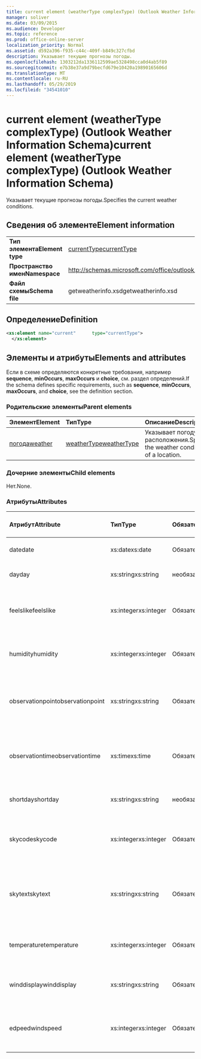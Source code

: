 ```yaml
---
title: current element (weatherType complexType) (Outlook Weather Information Schema)
manager: soliver
ms.date: 03/09/2015
ms.audience: Developer
ms.topic: reference
ms.prod: office-online-server
localization_priority: Normal
ms.assetid: d592a396-f935-c44c-409f-b849c327cfbd
description: Указывает текущие прогнозы погоды.
ms.openlocfilehash: 1303212da1336112599ae5328498cca0d4ab5f89
ms.sourcegitcommit: e7b38e37a9d79becfd679e10420a19890165606d
ms.translationtype: MT
ms.contentlocale: ru-RU
ms.lasthandoff: 05/29/2019
ms.locfileid: "34541010"
---
```

# <a name="current-element-weathertype-complextype-outlook-weather-information-schema"></a><span data-ttu-id="e312c-103">current element (weatherType complexType) (Outlook Weather Information Schema)</span><span class="sxs-lookup"><span data-stu-id="e312c-103">current element (weatherType complexType) (Outlook Weather Information Schema)</span></span>

<span data-ttu-id="e312c-104">Указывает текущие прогнозы погоды.</span><span class="sxs-lookup"><span data-stu-id="e312c-104">Specifies the current weather conditions.</span></span>
  
## <a name="element-information"></a><span data-ttu-id="e312c-105">Сведения об элементе</span><span class="sxs-lookup"><span data-stu-id="e312c-105">Element information</span></span>

|||
|:-----|:-----|
|<span data-ttu-id="e312c-106">**Тип элемента**</span><span class="sxs-lookup"><span data-stu-id="e312c-106">**Element type**</span></span> <br/> |[<span data-ttu-id="e312c-107">currentType</span><span class="sxs-lookup"><span data-stu-id="e312c-107">currentType</span></span>](currenttype-complextype-outlook-weather-information-schema.md) <br/> |
|<span data-ttu-id="e312c-108">**Пространство имен**</span><span class="sxs-lookup"><span data-stu-id="e312c-108">**Namespace**</span></span> <br/> |http://schemas.microsoft.com/office/outlook/15/getweatherinfo.xsd  <br/> |
|<span data-ttu-id="e312c-109">**Файл схемы**</span><span class="sxs-lookup"><span data-stu-id="e312c-109">**Schema file**</span></span> <br/> |<span data-ttu-id="e312c-110">getweatherinfo.xsd</span><span class="sxs-lookup"><span data-stu-id="e312c-110">getweatherinfo.xsd</span></span>  <br/> |
   
## <a name="definition"></a><span data-ttu-id="e312c-111">Определение</span><span class="sxs-lookup"><span data-stu-id="e312c-111">Definition</span></span>

```XML
<xs:element name="current"      type="currentType">
  </xs:element>  

```

## <a name="elements-and-attributes"></a><span data-ttu-id="e312c-112">Элементы и атрибуты</span><span class="sxs-lookup"><span data-stu-id="e312c-112">Elements and attributes</span></span>

<span data-ttu-id="e312c-113">Если в схеме определяются конкретные требования, например **sequence**, **minOccurs**, **maxOccurs** и **choice**, см. раздел определений.</span><span class="sxs-lookup"><span data-stu-id="e312c-113">If the schema defines specific requirements, such as **sequence**, **minOccurs**, **maxOccurs**, and **choice**, see the definition section.</span></span> 
  
### <a name="parent-elements"></a><span data-ttu-id="e312c-114">Родительские элементы</span><span class="sxs-lookup"><span data-stu-id="e312c-114">Parent elements</span></span>

|<span data-ttu-id="e312c-115">**Элемент**</span><span class="sxs-lookup"><span data-stu-id="e312c-115">**Element**</span></span>|<span data-ttu-id="e312c-116">**Тип**</span><span class="sxs-lookup"><span data-stu-id="e312c-116">**Type**</span></span>|<span data-ttu-id="e312c-117">**Описание**</span><span class="sxs-lookup"><span data-stu-id="e312c-117">**Description**</span></span>|
|:-----|:-----|:-----|
|[<span data-ttu-id="e312c-118">погода</span><span class="sxs-lookup"><span data-stu-id="e312c-118">weather</span></span>](weather-element-weatherdata-elementoutlook-weather-information-schema.md) <br/> |[<span data-ttu-id="e312c-119">weatherType</span><span class="sxs-lookup"><span data-stu-id="e312c-119">weatherType</span></span>](weathertype-complextype-outlook-weather-information-schema.md) <br/> |<span data-ttu-id="e312c-120">Указывает погоду расположения.</span><span class="sxs-lookup"><span data-stu-id="e312c-120">Specifies the weather conditions of a location.</span></span>  <br/> |
   
### <a name="child-elements"></a><span data-ttu-id="e312c-121">Дочерние элементы</span><span class="sxs-lookup"><span data-stu-id="e312c-121">Child elements</span></span>

<span data-ttu-id="e312c-122">Нет.</span><span class="sxs-lookup"><span data-stu-id="e312c-122">None.</span></span>
  
### <a name="attributes"></a><span data-ttu-id="e312c-123">Атрибуты</span><span class="sxs-lookup"><span data-stu-id="e312c-123">Attributes</span></span>

|<span data-ttu-id="e312c-124">**Атрибут**</span><span class="sxs-lookup"><span data-stu-id="e312c-124">**Attribute**</span></span>|<span data-ttu-id="e312c-125">**Тип**</span><span class="sxs-lookup"><span data-stu-id="e312c-125">**Type**</span></span>|<span data-ttu-id="e312c-126">**Обязательный**</span><span class="sxs-lookup"><span data-stu-id="e312c-126">**Required**</span></span>|<span data-ttu-id="e312c-127">**Описание**</span><span class="sxs-lookup"><span data-stu-id="e312c-127">**Description**</span></span>|<span data-ttu-id="e312c-128">**Возможные значения**</span><span class="sxs-lookup"><span data-stu-id="e312c-128">**Possible values**</span></span>|
|:-----|:-----|:-----|:-----|:-----|
|<span data-ttu-id="e312c-129">date</span><span class="sxs-lookup"><span data-stu-id="e312c-129">date</span></span>  <br/> |<span data-ttu-id="e312c-130">xs:date</span><span class="sxs-lookup"><span data-stu-id="e312c-130">xs:date</span></span>  <br/> |<span data-ttu-id="e312c-131">Обязательный</span><span class="sxs-lookup"><span data-stu-id="e312c-131">required</span></span>  <br/> |<span data-ttu-id="e312c-132">Указывает сегодня.</span><span class="sxs-lookup"><span data-stu-id="e312c-132">Specifies today's date.</span></span>  <br/> |<span data-ttu-id="e312c-133">Значение типа xs:date</span><span class="sxs-lookup"><span data-stu-id="e312c-133">A value of the type xs:date</span></span>  <br/> |
|<span data-ttu-id="e312c-134">day</span><span class="sxs-lookup"><span data-stu-id="e312c-134">day</span></span>  <br/> |<span data-ttu-id="e312c-135">xs:string</span><span class="sxs-lookup"><span data-stu-id="e312c-135">xs:string</span></span>  <br/> |<span data-ttu-id="e312c-136">необязательный</span><span class="sxs-lookup"><span data-stu-id="e312c-136">optional</span></span>  <br/> |<span data-ttu-id="e312c-137">Указывает день для прогноза.</span><span class="sxs-lookup"><span data-stu-id="e312c-137">Specifies a day for the forecast.</span></span>  <br/> |<span data-ttu-id="e312c-138">Значение типа xs:string</span><span class="sxs-lookup"><span data-stu-id="e312c-138">A value of the type xs:string</span></span>  <br/> |
|<span data-ttu-id="e312c-139">feelslike</span><span class="sxs-lookup"><span data-stu-id="e312c-139">feelslike</span></span>  <br/> |<span data-ttu-id="e312c-140">xs:integer</span><span class="sxs-lookup"><span data-stu-id="e312c-140">xs:integer</span></span>  <br/> |<span data-ttu-id="e312c-141">Обязательный</span><span class="sxs-lookup"><span data-stu-id="e312c-141">required</span></span>  <br/> |<span data-ttu-id="e312c-142">Указывает температуру текущей погоды.</span><span class="sxs-lookup"><span data-stu-id="e312c-142">Specifies the temperature of how the current weather feels like.</span></span>  <br/> |<span data-ttu-id="e312c-143">Значение типа xs:integer</span><span class="sxs-lookup"><span data-stu-id="e312c-143">A value of the type xs:integer</span></span>  <br/> |
|<span data-ttu-id="e312c-144">humidity</span><span class="sxs-lookup"><span data-stu-id="e312c-144">humidity</span></span>  <br/> |<span data-ttu-id="e312c-145">xs:integer</span><span class="sxs-lookup"><span data-stu-id="e312c-145">xs:integer</span></span>  <br/> |<span data-ttu-id="e312c-146">Обязательный</span><span class="sxs-lookup"><span data-stu-id="e312c-146">required</span></span>  <br/> |<span data-ttu-id="e312c-147">Указывает текущее числовое значение влажности.</span><span class="sxs-lookup"><span data-stu-id="e312c-147">Specifies the current numerical humidity value.</span></span>  <br/> |<span data-ttu-id="e312c-148">Значение типа xs:integer</span><span class="sxs-lookup"><span data-stu-id="e312c-148">A value of the type xs:integer</span></span>  <br/> |
|<span data-ttu-id="e312c-149">observationpoint</span><span class="sxs-lookup"><span data-stu-id="e312c-149">observationpoint</span></span>  <br/> |<span data-ttu-id="e312c-150">xs:string</span><span class="sxs-lookup"><span data-stu-id="e312c-150">xs:string</span></span>  <br/> |<span data-ttu-id="e312c-151">Обязательный</span><span class="sxs-lookup"><span data-stu-id="e312c-151">required</span></span>  <br/> |<span data-ttu-id="e312c-152">Указывает, откуда наблюдается текущая информация о погоде.</span><span class="sxs-lookup"><span data-stu-id="e312c-152">Specifies where the current weather information is observed from.</span></span>  <br/> |<span data-ttu-id="e312c-153">Значение типа xs:string</span><span class="sxs-lookup"><span data-stu-id="e312c-153">A value of the type xs:string</span></span>  <br/> |
|<span data-ttu-id="e312c-154">observationtime</span><span class="sxs-lookup"><span data-stu-id="e312c-154">observationtime</span></span>  <br/> |<span data-ttu-id="e312c-155">xs:time</span><span class="sxs-lookup"><span data-stu-id="e312c-155">xs:time</span></span>  <br/> |<span data-ttu-id="e312c-156">Обязательный</span><span class="sxs-lookup"><span data-stu-id="e312c-156">required</span></span>  <br/> |<span data-ttu-id="e312c-157">Указывает, когда будут наблюдаться текущие сведения о погоде.</span><span class="sxs-lookup"><span data-stu-id="e312c-157">Specifies when the current weather information is observed at.</span></span>  <br/> |<span data-ttu-id="e312c-158">Значение типа xs:time</span><span class="sxs-lookup"><span data-stu-id="e312c-158">A value of the type xs:time</span></span>  <br/> |
|<span data-ttu-id="e312c-159">shortday</span><span class="sxs-lookup"><span data-stu-id="e312c-159">shortday</span></span>  <br/> |<span data-ttu-id="e312c-160">xs:string</span><span class="sxs-lookup"><span data-stu-id="e312c-160">xs:string</span></span>  <br/> |<span data-ttu-id="e312c-161">необязательный</span><span class="sxs-lookup"><span data-stu-id="e312c-161">optional</span></span>  <br/> |<span data-ttu-id="e312c-162">Указывает день в сокращенной форме.</span><span class="sxs-lookup"><span data-stu-id="e312c-162">Specifies a day in abbreviated form.</span></span>  <br/> |<span data-ttu-id="e312c-163">Значение типа xs:string</span><span class="sxs-lookup"><span data-stu-id="e312c-163">A value of the type xs:string</span></span>  <br/> |
|<span data-ttu-id="e312c-164">skycode</span><span class="sxs-lookup"><span data-stu-id="e312c-164">skycode</span></span>  <br/> |<span data-ttu-id="e312c-165">xs:integer</span><span class="sxs-lookup"><span data-stu-id="e312c-165">xs:integer</span></span>  <br/> |<span data-ttu-id="e312c-166">Обязательный</span><span class="sxs-lookup"><span data-stu-id="e312c-166">required</span></span>  <br/> |<span data-ttu-id="e312c-167">Указывает код для текущего состояния погоды.</span><span class="sxs-lookup"><span data-stu-id="e312c-167">Specifies an integer code for the current weather conditions.</span></span>  <br/> |<span data-ttu-id="e312c-168">Значение типа xs:integer</span><span class="sxs-lookup"><span data-stu-id="e312c-168">A value of the type xs:integer</span></span>  <br/> |
|<span data-ttu-id="e312c-169">skytext</span><span class="sxs-lookup"><span data-stu-id="e312c-169">skytext</span></span>  <br/> |<span data-ttu-id="e312c-170">xs:string</span><span class="sxs-lookup"><span data-stu-id="e312c-170">xs:string</span></span>  <br/> |<span data-ttu-id="e312c-171">Обязательный</span><span class="sxs-lookup"><span data-stu-id="e312c-171">required</span></span>  <br/> |<span data-ttu-id="e312c-172">Указывает от одного до двух слов, описывающих текущие прогнозы погоды.</span><span class="sxs-lookup"><span data-stu-id="e312c-172">Specifies one to two words describing current weather conditions.</span></span>  <br/> |<span data-ttu-id="e312c-173">Значение типа xs:string</span><span class="sxs-lookup"><span data-stu-id="e312c-173">A value of the type xs:string</span></span>  <br/> |
|<span data-ttu-id="e312c-174">temperature</span><span class="sxs-lookup"><span data-stu-id="e312c-174">temperature</span></span>  <br/> |<span data-ttu-id="e312c-175">xs:integer</span><span class="sxs-lookup"><span data-stu-id="e312c-175">xs:integer</span></span>  <br/> |<span data-ttu-id="e312c-176">Обязательный</span><span class="sxs-lookup"><span data-stu-id="e312c-176">required</span></span>  <br/> |<span data-ttu-id="e312c-177">Указывает текущую температуру расположения.</span><span class="sxs-lookup"><span data-stu-id="e312c-177">Specifies the current temperature of the location.</span></span>  <br/> |<span data-ttu-id="e312c-178">Значение типа xs:integer</span><span class="sxs-lookup"><span data-stu-id="e312c-178">A value of the type xs:integer</span></span>  <br/> |
|<span data-ttu-id="e312c-179">winddisplay</span><span class="sxs-lookup"><span data-stu-id="e312c-179">winddisplay</span></span>  <br/> |<span data-ttu-id="e312c-180">xs:string</span><span class="sxs-lookup"><span data-stu-id="e312c-180">xs:string</span></span>  <br/> |<span data-ttu-id="e312c-181">Обязательный</span><span class="sxs-lookup"><span data-stu-id="e312c-181">required</span></span>  <br/> |<span data-ttu-id="e312c-182">Строка, описывающая текущие условия ветвей.</span><span class="sxs-lookup"><span data-stu-id="e312c-182">A string that describes the current wind conditions.</span></span>  <br/> |<span data-ttu-id="e312c-183">Значение типа xs:string</span><span class="sxs-lookup"><span data-stu-id="e312c-183">A value of the type xs:string</span></span>  <br/> |
|<span data-ttu-id="e312c-184">edpeed</span><span class="sxs-lookup"><span data-stu-id="e312c-184">windspeed</span></span>  <br/> |<span data-ttu-id="e312c-185">xs:integer</span><span class="sxs-lookup"><span data-stu-id="e312c-185">xs:integer</span></span>  <br/> |<span data-ttu-id="e312c-186">Обязательный</span><span class="sxs-lookup"><span data-stu-id="e312c-186">required</span></span>  <br/> |<span data-ttu-id="e312c-187">Указывает текущее числовое значение скорости ветвей.</span><span class="sxs-lookup"><span data-stu-id="e312c-187">Specifies the current numerical wind speed value.</span></span>  <br/> |<span data-ttu-id="e312c-188">Значение типа xs:integer</span><span class="sxs-lookup"><span data-stu-id="e312c-188">A value of the type xs:integer</span></span>  <br/> |
   


